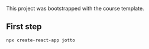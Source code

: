 This project was bootstrapped with the course template.

## First step

```
npx create-react-app jotto
```

